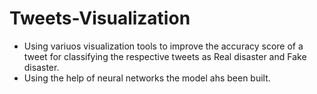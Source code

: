 # Tweets-Visualization
* Using variuos visualization tools to improve the accuracy score of a tweet for classifying the respective tweets as Real disaster and Fake disaster.
* Using the help of neural networks the model ahs been built. 
